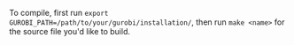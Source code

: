 To compile, first run `export GUROBI_PATH=/path/to/your/gurobi/installation/`, then run `make <name>` for the source file you'd like to build.